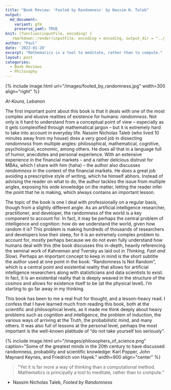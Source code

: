 ```yaml
---
title: "Book Review: 'Fooled by Randomness' by Nassim N. Taleb"
output:
  md_document:
    variant: gfm
    preserve_yaml: TRUE
knit: (function(inputFile, encoding) {
   rmarkdown::render(inputFile, encoding = encoding, output_dir = "../_posts") })
author: "Paul"
date: '2022-01-20'
excerpt: "Mathematics is a tool to meditate, rather than to compute."
layout: post
categories:
  - Book Reviews
  - Philosophy
---
```


{% include image.html url="/images/fooled_by_randomness.jpg" width=300 align="right" %}

*Al-Koura, Lebanon*

The first important point about this book is that it deals with one of the most complex and elusive realities of existence for humans: *randomness*. Not only is it hard to understand from a conceptual point of view – especially as it gets complexified through mathematical jargon – but it is extremely hard to take into account in everyday life. Nassim Nicholas Taleb (who lived 10 minutes away from my house) does a very good job in dissecting *randomness* from multiple angles: philosophical, mathematical, cognitive, psychological, economic, among others. He does all that in a language full of humor, anecdotes and personal experience. With an extensive experience in the financial markets – and a rather delicious distrust for MBAs, which I share with him (haha) – the author also discusses *randomness* in the context of the financial markets. He does a great job avoiding a prescriptive style of writing, which he himself abhors. Instead of advising the reader on what to do, the author tackles the issue from multiple angles, exposing his wide knowledge on the matter, letting the reader infer the point that he is making, which always contains an important lesson.

The topic of the book is one I deal with professionally on a regular basis, though from a slightly different angle. As an artificial intelligence researcher, practitioner, and developer, the randomness of the world is a key component to account for. In fact, it may be perhaps the central problem of intelligence and cognition: how do we understand the world, given how random it is? This problem is making hundreds of thousands of researchers and developers lose their sleep, for it is an extremely complex problem to account for, mostly perhaps because we do not even fully understand how humans deal with this (the book discusses this in-depth, heavily referencing the seminal work of Kahneman and Tversky as laid out in *Thinking, Fast and Slow*).  Perhaps an important concept to keep in mind is the short subtitle the author used at one point in the book: “Randomness Is Not Random”, which is a central point and existential reality that allows for artificial intelligence researchers along with statisticians and data scientists to exist. In fact, it is an existential reality that is deeply weaved in the structure of the cosmos and allows for existence itself to be (at the physical level). I’m starting to go far away in my thinking. 

This book has been to me a real fruit for thought, and a lesson-heavy read. I confess that I have learned much from reading this book, both at the scientific and philosophical levels, as it made me think deeply about heavy problems such as cognition and intelligence, the problem of induction, the various ways of arriving at the Truth, the probabilistic mind, and many others. It was also full of lessons at the personal level, perhaps the most important is the well-known platitude of “do not take yourself too seriously”. 


{% include image.html url="/images/philosophers_of_science.png" caption="Some of the greatest minds in the 20th century to have discussed randomness, probability and scientific knowledge: Karl Popper, John Maynard Keynes, and Friedrich von Hayek." width=900 align="center" %}

> "Yet it is far more a way of thinking than a computational method. Mathematics is principally a tool to meditate, rather than to compute."  
- Nassim Nicholas Taleb, *Fooled by Randomness*